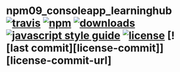 # npm09_consoleapp_learninghub [![travis][travis-image]][travis-url] [![npm][npm-image]][npm-url] [![downloads][downloads-image]][downloads-url] [![javascript style guide][standard-image]][standard-url] [![license][license-badge]][license-badge-url]  [![last commit][license-commit]][license-commit-url]

[travis-image]: https://img.shields.io/travis/amitpatange/npm09_consoleapp_learninghub/master.svg
[travis-url]: https://travis-ci.org/amitpatange/npm09_consoleapp_learninghub
[npm-image]: https://img.shields.io/npm/v/npm09_consoleapp_learninghub.svg
[npm-url]: https://npmjs.org/package/npm09_consoleapp_learninghub
[downloads-image]: https://img.shields.io/npm/dm/npm09_consoleapp_learninghub.svg
[downloads-url]: https://npmjs.org/package/npm09_consoleapp_learninghub
[standard-image]: https://img.shields.io/badge/code_style-standard-brightgreen.svg
[standard-url]: https://standardjs.com
[license-badge]:https://img.shields.io/github/license/npm09/consoleapp.svg?style=flat
[license-badge-url]:https://github.com/npm09/consoleapp
[last-commit]:https://img.shields.io/github/last-commit/npm09/consoleapp.svg?style=flat
[last-commit-url]:https://github.com/npm09/consoleapp/commits/master
